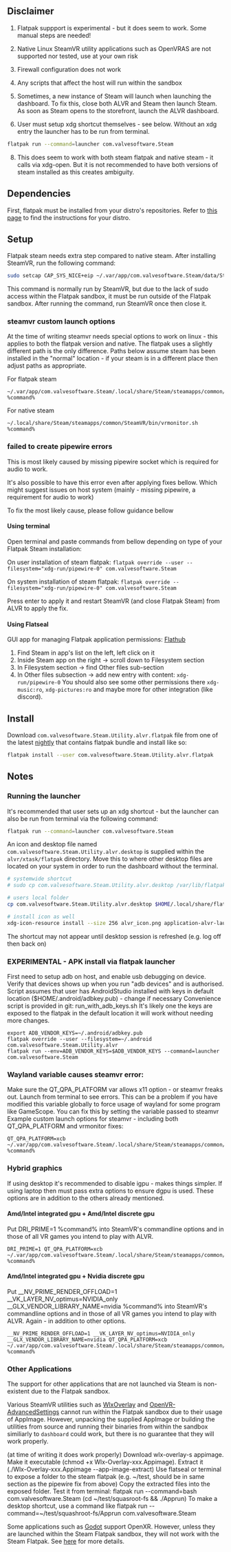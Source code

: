 ## Disclaimer

1. Flatpak suppport is experimental - but it does seem to work. Some manual steps are needed!

2. Native Linux SteamVR utility applications such as OpenVRAS are not supported nor tested, use at your own risk

3. Firewall configuration does not work

4. Any scripts that affect the host will run within the sandbox

5. Sometimes, a new instance of Steam will launch when launching the dashboard. To fix this, close both ALVR and Steam then launch Steam. As soon as Steam opens to the storefront, launch the ALVR dashboard.

6. User must setup xdg shortcut themselves - see below. Without an xdg entry the launcher has to be run from terminal.

```sh
flatpak run --command=launcher com.valvesoftware.Steam
```

8. This does seem to work with both steam flatpak and native steam - it calls via xdg-open. But it is not recommended to have both versions of steam installed as this creates ambiguity.

## Dependencies

First, flatpak must be installed from your distro's repositories. Refer to [this page](https://flatpak.org/setup/) to find the instructions for your distro.

## Setup

Flatpak steam needs extra step compared to native steam. After installing SteamVR, run the following command:

```sh
sudo setcap CAP_SYS_NICE+eip ~/.var/app/com.valvesoftware.Steam/data/Steam/steamapps/common/SteamVR/bin/linux64/vrcompositor-launcher
```

This command is normally run by SteamVR, but due to the lack of sudo access within the Flatpak sandbox, it must be run outside of the Flatpak sandbox. After running the command, run SteamVR once then close it.

### steamvr custom launch options
At the time of writing steamvr needs special options to work on linux - this applies to both the flatpak version and native. The flatpak uses a slightly different path is the only difference. Paths below assume steam has been installed in the "normal" location - if your steam is in a different place then adjust paths as appropriate.

For flatpak steam
```
~/.var/app/com.valvesoftware.Steam/.local/share/Steam/steamapps/common/SteamVR/bin/vrmonitor.sh %command%
```

For native steam
```
~/.local/share/Steam/steamapps/common/SteamVR/bin/vrmonitor.sh %command%
```

### failed to create pipewire errors
This is most likely caused by missing pipewire socket which is required for audio to work. 

It's also possible to have this error even after applying fixes bellow. Which might suggest issues on host system (mainly - missing pipewire, a requirement for audio to work)

To fix the most likely cause, please follow guidance bellow

#### Using terminal
Open terminal and paste commands from bellow depending on type of your Flatpak Steam installation:

On user installation of steam flatpak: `flatpak override --user --filesystem="xdg-run/pipewire-0" com.valvesoftware.Steam`

On system installation of steam flatpak: `flatpak override --filesystem="xdg-run/pipewire-0" com.valvesoftware.Steam`

Press enter to apply it and restart SteamVR (and close Flatpak Steam) from ALVR to apply the fix.

#### Using Flatseal
GUI app for managing Flatpak application permissions: [Flathub](https://flathub.org/apps/com.github.tchx84.Flatseal)
1. Find Steam in app's list on the left, left click on it
2. Inside Steam app on the right -> scroll down to Filesystem section
3. In Filesystem section -> find Other files sub-section
4. In Other files subsection -> add new entry with content: `xdg-run/pipewire-0`
You should also see some other permissions there `xdg-music:ro`, `xdg-pictures:ro` and maybe more for other integration (like discord).

## Install

Download `com.valvesoftware.Steam.Utility.alvr.flatpak` file from one of the latest [nightly](https://github.com/alvr-org/ALVR-nightly/releases) that contains flatpak bundle and install like so:

```sh
flatpak install --user com.valvesoftware.Steam.Utility.alvr.flatpak
```

## Notes

### Running the launcher

It's recommended that user sets up an xdg shortcut - but the launcher can also be run from terminal via the following command:
```sh
flatpak run --command=launcher com.valvesoftware.Steam
```

An icon and desktop file named `com.valvesoftware.Steam.Utility.alvr.desktop` is supplied within the `alvr/xtask/flatpak` directory. Move this to where other desktop files are located on your system in order to run the dashboard without the terminal.

```sh
# systemwide shortcut
# sudo cp com.valvesoftware.Steam.Utility.alvr.desktop /var/lib/flatpak/exports/share/applications/ 

# users local folder
cp com.valvesoftware.Steam.Utility.alvr.desktop $HOME/.local/share/flatpak/exports/share/applications/

# install icon as well
xdg-icon-resource install --size 256 alvr_icon.png application-alvr-launcher
```

The shortcut may not appear until desktop session is refreshed (e.g. log off then back on)

### EXPERIMENTAL - APK install via flatpak launcher 
First need to setup adb on host, and enable usb debugging on device. Verify that devices shows up when you run "adb devices" and is authorised.
Script assumes that user has AndroidStudio installed with keys in default location ($HOME/.android/adbkey.pub) - change if necessary
Convenience script is provided in git: run_with_adb_keys.sh
It's likely one the keys are exposed to the flatpak in the default location it will work without needing more changes.
```
export ADB_VENDOR_KEYS=~/.android/adbkey.pub
flatpak override --user --filesystem=~/.android com.valvesoftware.Steam.Utility.alvr
flatpak run --env=ADB_VENDOR_KEYS=$ADB_VENDOR_KEYS --command=launcher com.valvesoftware.Steam
```

### Wayland variable causes steamvr error:
Make sure the QT_QPA_PLATFORM var allows x11 option - or steamvr freaks out. Launch from terminal to see errors.
This can be a problem if you have modified this variable globally to force usage of wayland for some program like GameScope. 
You can fix this by setting the variable passed to steamvr
Example custom launch options for steamvr - including both QT_QPA_PLATFORM and vrmonitor fixes:

```
QT_QPA_PLATFORM=xcb ~/.var/app/com.valvesoftware.Steam/.local/share/Steam/steamapps/common/SteamVR/bin/vrmonitor.sh %command%
```

### Hybrid graphics 
If using desktop it's recommended to disable igpu - makes things simpler. 
If using laptop then must pass extra options to ensure dgpu is used. These options are in addition to the others already mentioned.

#### Amd/Intel integrated gpu + Amd/Intel discrete gpu
Put DRI_PRIME=1 %command% into SteamVR's commandline options and in those of all VR games you intend to play with ALVR.
```
DRI_PRIME=1 QT_QPA_PLATFORM=xcb ~/.var/app/com.valvesoftware.Steam/.local/share/Steam/steamapps/common/SteamVR/bin/vrmonitor.sh %command%
```

#### Amd/Intel integrated gpu + Nvidia discrete gpu
Put __NV_PRIME_RENDER_OFFLOAD=1 __VK_LAYER_NV_optimus=NVIDIA_only __GLX_VENDOR_LIBRARY_NAME=nvidia %command% into SteamVR's commandline options and in those of all VR games you intend to play with ALVR. Again - in addition to other options.
```
__NV_PRIME_RENDER_OFFLOAD=1 __VK_LAYER_NV_optimus=NVIDIA_only __GLX_VENDOR_LIBRARY_NAME=nvidia QT_QPA_PLATFORM=xcb ~/.var/app/com.valvesoftware.Steam/.local/share/Steam/steamapps/common/SteamVR/bin/vrmonitor.sh %command%
```

### Other Applications

The support for other applications that are not launched via Steam is non-existent due to the Flatpak sandbox.

Various SteamVR utilities such as [WlxOverlay](https://github.com/galister/WlxOverlay) and [OpenVR-AdvancedSettings](https://github.com/OpenVR-Advanced-Settings/OpenVR-AdvancedSettings) cannot run within the Flatpak sandbox due to their usage of AppImage. However, unpacking the supplied AppImage or building the utilities from source and running their binaries from within the sandbox similiarly to `dashboard` could work, but there is no guarantee that they will work properly.

(at time of writing it does work properly)
Download wlx-overlay-s appimage. 
Make it executable (chmod +x Wlx-Overlay-xxx.Appimage). 
Extract it (./Wlx-Overlay-xxx.Appimage --app-image-extract)
Use flatseal or terminal to expose a folder to the steam flatpak (e.g. ~/test, should be in same section as the pipewire fix from above)
Copy the extracted files into the exposed folder.
Test it from terminal: flatpak run --command=bash com.valvesoftware.Steam (cd ~/test/squasroot-fs && ./Apprun)
To make a desktop shortcut, use a command like flatpak run --command=~/test/squashroot-fs/Apprun com.valvesoftware.Steam



Some applications such as [Godot](https://godotengine.org) support OpenXR. However, unless they are launched within the Steam Flatpak sandbox, they will not work with the Steam Flatpak. See [here](https://github.com/flathub/com.valvesoftware.Steam/issues/1010) for more details.
